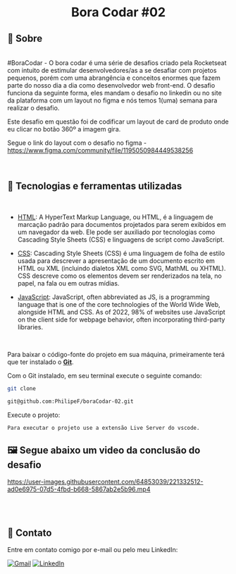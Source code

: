 <div align="center">
<h1> Bora Codar #02 </h1>
</div>
<h2>📃 Sobre</h2><p>
<br>
#BoraCodar - O bora codar é uma série de desafios criado pela Rocketseat com intuito de estimular desenvolvedores/as a se desafiar com projetos pequenos, porém com uma abrangência e conceitos enormes que fazem parte do nosso dia a dia como desenvolvedor web front-end. O desafio funciona da seguinte forma, eles mandam o desafio no linkedin ou no site da plataforma com um layout no figma e nós temos 1(uma) semana para realizar o desafio.<p>
Este desafio em questão foi de codificar um layout de card de produto onde eu clicar no botão 360º a imagem gira.

Segue o link do layout com o desafio no figma - https://www.figma.com/community/file/1195050984449538256

<br>

## 🚀 Tecnologias e ferramentas utilizadas

<br>

- [HTML](https://en.wikipedia.org/wiki/HTML): A HyperText Markup Language, ou HTML, é a linguagem de marcação padrão para documentos projetados para serem exibidos em um navegador da web. Ele pode ser auxiliado por tecnologias como Cascading Style Sheets (CSS) e linguagens de script como JavaScript.

- [CSS](https://developer.mozilla.org/en-US/docs/Web/CSS): Cascading Style Sheets (CSS) é uma linguagem de folha de estilo usada para descrever a apresentação de um documento escrito em HTML ou XML (incluindo dialetos XML como SVG, MathML ou XHTML). CSS descreve como os elementos devem ser renderizados na tela, no papel, na fala ou em outras mídias.

- [JavaScript](https://developer.mozilla.org/pt-BR/docs/Learn/JavaScript/First_steps/What_is_JavaScript): JavaScript, often abbreviated as JS, is a programming language that is one of the core technologies of the World Wide Web, alongside HTML and CSS. As of 2022, 98% of websites use JavaScript on the client side for webpage behavior, often incorporating third-party libraries.

<br>

Para baixar o código-fonte do projeto em sua máquina, primeiramente terá que ter instalado o [**Git**](https://git-scm.com/).

Com o Git instalado, em seu terminal execute o seguinte comando:

```bash
git clone

git@github.com:PhilipeF/boraCodar-02.git
```

Execute o projeto:

```
Para executar o projeto use a extensão Live Server do vscode.
```

<h2> 🖼️ Segue abaixo um video da conclusão do desafio</h2>

https://user-images.githubusercontent.com/64853039/221332512-ad0e6975-07d5-4fbd-b668-5867ab2e5b96.mp4

<br>
<br>

## 📲 Contato

Entre em contato comigo por e-mail ou pelo meu LinkedIn:

<a href="mailto:philipsferreiraa@gmail.com"><img src="https://img.shields.io/badge/Gmail-D14836?style=for-the-badge&logo=gmail&logoColor=white" alt="Gmail"/></a>
<a href="https://www.linkedin.com/in/philipe-ferreira-60696388/"><img src="https://img.shields.io/badge/linkedin%20-%230077B5.svg?&style=for-the-badge&logo=linkedin&logoColor=white" alt="LinkedIn"/></a>

